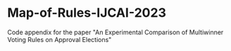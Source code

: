 # Map-of-Rules-IJCAI-2023
Code appendix for the paper "An Experimental Comparison of Multiwinner Voting Rules on Approval Elections"
